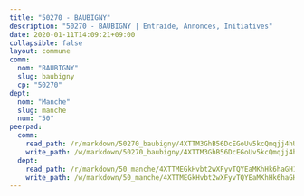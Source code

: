 ```yaml
---
title: "50270 - BAUBIGNY"
description: "50270 - BAUBIGNY | Entraide, Annonces, Initiatives"
date: 2020-01-11T14:09:21+09:00
collapsible: false
layout: commune
comm:
  nom: "BAUBIGNY"
  slug: baubigny
  cp: "50270"
dept:
  nom: "Manche"
  slug: manche
  num: "50"
peerpad:
  comm:
    read_path: /r/markdown/50270_baubigny/4XTTM3GhB56DcEGoUv5kcQmqjj4hUx9KY6FQH6dFhVW96LWHf
    write_path: /w/markdown/50270_baubigny/4XTTM3GhB56DcEGoUv5kcQmqjj4hUx9KY6FQH6dFhVW96LWHf-K3TgUsNLA6sxYaL17xTePmfZJhwrpmUdihPYyAi6kgwJzLdyWhtc2ydW6HHRc5APAicWGnNpFBeyGSRvrnYktpi7mKKJ951JxvShrttUmwzWpYQN6j2BrowFy9LEqzbk7ZqeMcPB
  dept:
    read_path: /r/markdown/50_manche/4XTTMEGkHvbt2wXFyvTQYEaMKhHk6haGH1SzsRNevKgBDTuXr
    write_path: /w/markdown/50_manche/4XTTMEGkHvbt2wXFyvTQYEaMKhHk6haGH1SzsRNevKgBDTuXr-K3TgUSx1rwmRRLqHcTLLdo4dVfTRKvf94KKagmUFPevWSp2f9nuc6fJF25TtLArzK8teuQ5TvuAMqW38N2MYgT18hBoXtjmKX9WuSn2vkujmSJPp3gF4gsuMmfEM8Th4Ap94heFE
---
```


